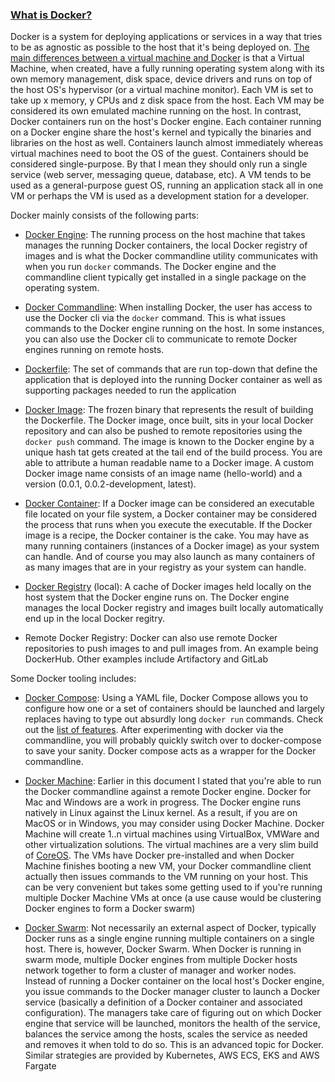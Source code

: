### [What is Docker?](https://opensource.com/resources/what-docker)

Docker is a system for deploying applications or services in a way that tries to be
as agnostic as possible to the host that it's being deployed on. [The main differences
between a virtual machine and Docker](https://www.backblaze.com/blog/vm-vs-containers/) is that
a Virtual Machine, when created, have a fully running operating system along with
its own memory management, disk space, device drivers and runs on top of the host OS's
hypervisor (or a virtual machine monitor). Each VM is set to take up x memory, y
CPUs and z disk space from the  host. Each VM may be considered its own emulated
machine running on the host. In contrast, Docker containers run on the host's Docker
engine. Each container running on a Docker engine share the host's kernel and typically
the binaries and libraries on the host as well. Containers launch almost immediately
whereas virtual machines need to boot the OS of the guest. Containers should be
considered single-purpose. By that I mean they should only run a single service
(web server, messaging queue, database, etc). A VM tends to be used as a general-purpose
guest OS, running an application stack all in one VM or perhaps the VM is used as
a development station for a developer.

Docker mainly consists of the following parts:

- [Docker Engine](https://docs.docker.com/engine/): The running process on the host machine that takes manages the
  running Docker containers, the local Docker registry of images and is what the
  Docker commandline utility communicates with when you run `docker` commands.
  The Docker engine and the commandline client typically get installed in a single
  package on the operating system.

- [Docker Commandline](https://docs.docker.com/engine/reference/commandline/cli/):
  When installing Docker, the user has access to use the Docker cli via the
  `docker` command. This is what issues commands to the Docker engine running on
  the host. In some instances, you can also use the Docker cli to communicate to
  remote Docker engines running on remote hosts.

- [Dockerfile](https://docs.docker.com/engine/reference/builder/): The set of
  commands that are run top-down that define the application that is deployed
  into the running Docker container as well as supporting packages needed to run
  the application

- [Docker Image](https://docs.docker.com/engine/reference/commandline/images/):
  The frozen binary that represents the result of building the Dockerfile.
  The Docker image, once built, sits in your local Docker repository and can also
  be pushed to remote repositories using the `docker push` command. The image is known
  to the Docker engine by a unique hash tat gets created at the tail end of the build
  process. You are able to attribute a human readable name to a Docker image. A
  custom Docker image name consists of an image name (hello-world) and a version
  (0.0.1, 0.0.2-development, latest).

- [Docker Container](https://www.docker.com/resources/what-container): If a Docker
  image can be considered an executable file located on your file system, a Docker
  container may be considered the process that runs when you execute the executable.
  If the Docker image is a recipe, the Docker container is the cake. You may have
  as many running containers (instances of a Docker image) as your system can handle.
  And of course you may also launch as many containers of as many images that are in
  your registry as your system can handle.  

- [Docker Registry](https://docs.docker.com/registry/introduction/) (local):
  A cache of Docker images held locally on the host system that
  the Docker engine runs on. The Docker engine manages the local Docker registry
  and images built locally automatically end up in the local Docker regitry.

- Remote Docker Registry: Docker can also use remote Docker repositories to push
  images to and pull images from. An example being DockerHub. Other examples include
  Artifactory and GitLab

Some Docker tooling includes:

- [Docker Compose](https://docs.docker.com/compose/overview/): Using a YAML file,
  Docker Compose allows you to configure how one or a set of containers should be launched
  and largely replaces having to type out absurdly long `docker run` commands. Check
  out the [list of features](https://docs.docker.com/compose/overview/#features). After
  experimenting with docker via the commandline, you will probably quickly switch over
  to docker-compose to save your sanity. Docker compose acts as a wrapper for the Docker
  commandline.

- [Docker Machine](https://docs.docker.com/machine/overview/): Earlier in this document
  I stated that you're able to run the Docker commandline against a remote Docker engine.
  Docker for Mac and Windows are a work in progress. The Docker engine runs natively in
  Linux against the Linux kernel. As a result, if you are on MacOS or in Windows, you
  may consider using Docker Machine. Docker Machine will create 1..n virtual machines
  using VirtualBox, VMWare and other virtualization solutions. The virtual machines are
  a very slim build of [CoreOS](https://coreos.com/). The VMs have Docker pre-installed
  and when Docker Machine finishes booting a new VM, your Docker commandline client actually
  then issues commands to the VM running on your host. This can be very convenient but takes
  some getting used to if you're running multiple Docker Machine VMs at once (a use cause
    would be clustering Docker engines to form a Docker swarm)

- [Docker Swarm](https://docs.docker.com/engine/swarm/): Not necessarily an external aspect of
Docker, typically Docker runs as a single engine running multiple containers on a single host.
There is, however, Docker Swarm. When Docker is running in swarm mode, multiple Docker engines
from multiple Docker hosts network together to form a cluster of manager and worker nodes. Instead
of running a Docker container on the local host's Docker engine, you issue commands to the Docker
manager cluster to launch a Docker service (basically a definition of a Docker container and
  associated configuration). The managers take care of figuring out on which Docker engine that
service will be launched, monitors the health of the service, balances the service among the hosts,
scales the service as needed and removes it when told to do so.  This is an advanced topic for
Docker. Similar strategies are provided by Kubernetes, AWS ECS, EKS and AWS Fargate
